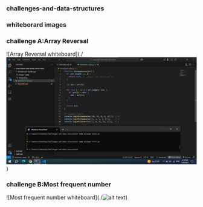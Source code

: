 ### challenges-and-data-structures
### whiteborard images

### challenge A:Array Reversal
![Array Reversal whiteboard](./![alt text](image.png))


### challenge B:Most frequent number
![Most frequent number whiteboard](./![alt text](image-1.png))